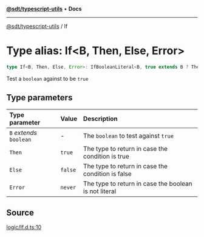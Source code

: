 [**@sdt/typescript-utils**](../README.md) • **Docs**

***

[@sdt/typescript-utils](../globals.md) / If

# Type alias: If\<B, Then, Else, Error\>

```ts
type If<B, Then, Else, Error>: IfBooleanLiteral<B, true extends B ? Then : Else, Error>;
```

Test a `boolean` against to be `true`

## Type parameters

| Type parameter | Value | Description |
| :------ | :------ | :------ |
| `B` *extends* `boolean` | - | The `boolean` to test against `true` |
| `Then` | `true` | The type to return in case the condition is true |
| `Else` | `false` | The type to return in case the condition is false |
| `Error` | `never` | The type to return in case the boolean is not literal |

## Source

[logic/If.d.ts:10](https://github.com/sylvaindethier/typescript-utils/blob/fc923b9b8f624519a4e708a123084592ab3d1c55/types/logic/If.d.ts#L10)
